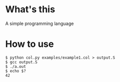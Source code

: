 # What's this
A simple programming language

# How to use
```
$ python col.py examples/example1.col > output.S
$ gcc output.S
$ ./a.out
$ echo $?
42
```
